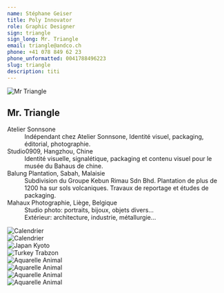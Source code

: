 ```yaml
---
name: Stéphane Geiser
title: Poly Innovator
role: Graphic Designer
sign: triangle
sign_long: Mr. Triangle
email: triangle@andco.ch
phone: +41 078 849 62 23
phone_unformatted: 0041788496223
slug: triangle
description: titi
---
```


<div class="grid__item lg-w-1/4 sm-w-1/2 xs-w-1/1">
</div>

<div class="grid__item lg-w-1/2 sm-w-1/1 xs-w-1/1">
	 <article class="card ">
		<img class="card__media" src="{{ site.url }}/files/cards/triangle/triangle-portrait.jpg" alt="Mr Triangle" title="Mr Triangle">
	</article>
</div>

<div class="grid__item lg-w-1/2 sm-w-1/1 xs-w-1/1">
    <article class="card card--padded">
    	<h2 class="card__title">Mr. Triangle</h2>
        <dl>
        	<dt>Atelier Sonnsone</dt>
        	<dd>Indépendant chez Atelier Sonnsone, Identité visuel, packaging, éditorial, photographie.</dd>
        	<dt>Studio0909, Hangzhou, Chine</dt>
        	<dd>Identité visuelle, signalétique, packaging et contenu visuel pour le musée du Bahaus de chine.</dd>
        	<dt>Balung Plantation, Sabah, Malaisie</dt>
        	<dd>Subdivision du Groupe Kebun Rimau Sdn Bhd. Plantation de plus de 1200 ha sur sols volcaniques. Travaux de reportage et études de packaging.</dd>
        	<dt>Mahaux Photographie, Liège, Belgique</dt>
        	<dd>Studio photo: portraits, bijoux, objets divers…</dd>
			<dd>Extérieur: architecture, industrie, métallurgie… </dd>
        </dl>
	</article>
</div>

<div class="grid__item lg-w-1/2 sm-w-1/1 xs-w-1/1">
</div>

<div class="grid__item lg-w-1/2 sm-w-1/1 xs-w-1/1">
     <article class="card ">
        <img class="card__media" src="{{ site.url }}/files/cards/triangle/01_january.jpg" alt="Calendrier" title="Calendrier">
    </article>
</div>

<div class="grid__item lg-w-1/2 sm-w-1/1 xs-w-1/1">
     <article class="card ">
        <img class="card__media" src="{{ site.url }}/files/cards/triangle/09_septembre.jpg" alt="Calendrier" title="Calendrier">
    </article>
</div>

<div class="grid__item lg-w-3/4 sm-w-1/1 xs-w-1/1">
     <article class="card ">
        <img class="card__media" src="{{ site.url }}/files/cards/triangle/kyoto.jpg" alt="Japan Kyoto" title="Japan Kyoto">
    </article>
</div>

<div class="grid__item lg-w-1/2 sm-w-1/1 xs-w-1/1">
</div>


<div class="grid__item lg-w-3/4 sm-w-1/1 xs-w-1/1">
     <article class="card ">
        <img class="card__media" src="{{ site.url }}/files/cards/triangle/pre_wedding.jpg" alt="Turkey Trabzon" title="Turkey Trabzon">
    </article>
</div>

<div class="grid__item lg-w-1/2 sm-w-1/1 xs-w-1/1">
     <article class="card ">
        <img class="card__media" src="{{ site.url }}/files/cards/triangle/dog.jpg" alt="Aquarelle Animal" title="Aquarelle Animal">
    </article>
</div>

<div class="grid__item lg-w-1/2 sm-w-1/1 xs-w-1/1">
     <article class="card ">
        <img class="card__media" src="{{ site.url }}/files/cards/triangle/gorilla.jpg" alt="Aquarelle Animal" title="Aquarelle Animal">
    </article>
</div>

<div class="grid__item lg-w-1/2 sm-w-1/1 xs-w-1/1">
     <article class="card ">
        <img class="card__media" src="{{ site.url }}/files/cards/triangle/elephant.jpg" alt="Aquarelle Animal" title="Aquarelle Animal">
    </article>
</div>

<div class="grid__item lg-w-1/2 sm-w-1/1 xs-w-1/1">
     <article class="card ">
        <img class="card__media" src="{{ site.url }}/files/cards/triangle/singe.jpg" alt="Aquarelle Animal" title="Aquarelle Animal">
    </article>
</div>

